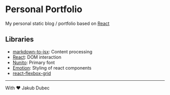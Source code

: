 # Personal Portfolio

My personal static blog / portfolio based on [React](https://reactjs.org/)

## Libraries

- [markdown-to-jsx](https://github.com/mdx-js/mdx): Content processing
- [React](https://reactjs.org/): DOM interaction
- [Nunito](https://www.npmjs.com/package/typeface-nunito): Primary font
- [Emotion](https://emotion.sh/docs/introduction): Styling of react components
- [react-flexbox-grid](https://github.com/roylee0704/react-flexbox-grid)

---
With ❤️ Jakub Dubec